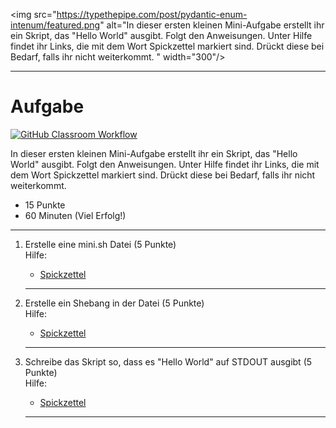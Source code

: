 <img src="https://typethepipe.com/post/pydantic-enum-intenum/featured.png" alt="In dieser ersten kleinen Mini-Aufgabe erstellt ihr ein Skript, das "Hello World" ausgibt. 
 Folgt den Anweisungen. Unter Hilfe findet ihr Links, die mit dem Wort Spickzettel markiert sind. Drückt diese bei Bedarf, falls ihr nicht weiterkommt. " width="300"/>

---
# Aufgabe
[![GitHub Classroom Workflow](https://github.com/test-23-07/mini-script/actions/workflows/classroom.yml/badge.svg)](https://github.com/test-23-07/mini-script/actions/workflows/classroom.yml) 

In dieser ersten kleinen Mini-Aufgabe erstellt ihr ein Skript, das "Hello World" ausgibt. 
 Folgt den Anweisungen. Unter Hilfe findet ihr Links, die mit dem Wort Spickzettel markiert sind. Drückt diese bei Bedarf, falls ihr nicht weiterkommt. 
* 15 Punkte
* 60 Minuten (Viel Erfolg!)

---
<ol>
<li> Erstelle eine mini.sh Datei (5 Punkte)</li>
Hilfe: 
<ul><li><a href="https://wiki.ubuntuusers.de/Shell/Bash-Skripting-Guide_f%C3%BCr_Anf%C3%A4nger/">Spickzettel</a></li></ul> 

---
<li> Erstelle ein Shebang in der Datei (5 Punkte)</li>
Hilfe: 
<ul><li><a href="https://wiki.ubuntuusers.de/Shebang_f%C3%BCr_Shellskripte/">Spickzettel</a></li></ul> 

---
<li> Schreibe das Skript so, dass es "Hello World" auf STDOUT ausgibt (5 Punkte)</li>
Hilfe: 
<ul><li><a href="https://www.cyberciti.biz/faq/hello-world-bash-shell-script/">Spickzettel</a></li></ul> 

---
</ol>
